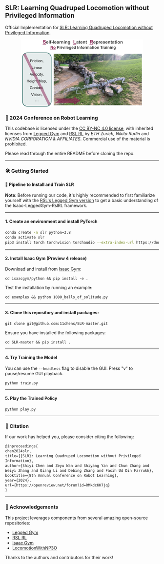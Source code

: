## SLR: Learning Quadruped Locomotion without Privileged Information

Official Implementation for [SLR: Learning Quadruped Locomotion without Privileged Information](https://11chens.github.io/SLR/).

<div align="center">   <img src="./imgs/main.png" alt="main" width="400" /> </div>

### 🌟 2024 Conference on Robot Learning

This codebase is licensed under the [CC BY-NC 4.0 license](https://creativecommons.org/licenses/by-nc/4.0/deed.en), with inherited licenses from [Legged Gym](training/legged_gym) and [RSL RL](training/rsl_rl) by _ETH Zurich, Nikita Rudin_ and _NVIDIA CORPORATION & AFFILIATES_. Commercial use of the material is prohibited.

Please read through the entire README before cloning the repo.

---

### 🛠️ Getting Started

#### 🚀 Pipeline to Install and Train SLR

**Note**: Before running our code, it's highly recommended to first familiarize yourself with the [RSL's Legged Gym version](https://github.com/leggedrobotics/legged_gym) to get a basic understanding of the Isaac-LeggedGym-RslRL framework.

---

#### 1. Create an environment and install PyTorch

```bash
conda create -n slr python=3.8
conda activate slr
pip3 install torch torchvision torchaudio --extra-index-url https://download.pytorch.org/whl/cu116
```

---

#### 2. Install Isaac Gym (Preview 4 release)

Download and install from [Isaac Gym](https://developer.nvidia.com/isaac-gym):

```
cd isaacgym/python && pip install -e .
```

Test the installation by running an example:

```
cd examples && python 1080_balls_of_solitude.py
```

---

#### 3. Clone this repository and install packages:

```
git clone git@github.com:11chens/SLR-master.git
```

Ensure you have installed the following packages:

```
cd SLR-master && pip install .
```

---

#### 4. Try Training the Model

You can use the `--headless` flag to disable the GUI. Press "v" to pause/resume GUI playback.

```
python train.py
```

---

#### 5. Play the Trained Policy

```
python play.py
```

---

### 📑 Citation

If our work has helped you, please consider citing the following:

```
@inproceedings{
chen2024slr,
title={{SLR}: Learning Quadruped Locomotion without Privileged Information},
author={Shiyi Chen and Zeyu Wan and Shiyang Yan and Chun Zhang and Weiyi Zhang and Qiang Li and Debing Zhang and Fasih Ud Din Farrukh},
booktitle={8th Annual Conference on Robot Learning},
year={2024},
url={https://openreview.net/forum?id=RMkdcKK7jq}
}
```

---

### 👏 Acknowledgements

This project leverages components from several amazing open-source repositories:

- [Legged Gym](https://github.com/leggedrobotics/legged_gym)
- [RSL RL](https://github.com/leggedrobotics/rsl_rl)
- [Isaac Gym](https://developer.nvidia.com/isaac-gym)
- [LocomotionWithNP3O](https://github.com/zeonsunlightyu/LocomotionWithNP3O)

Thanks to the authors and contributors for their work!
